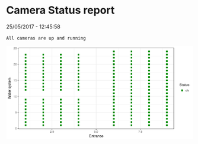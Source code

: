 Camera Status report
================
25/05/2017 - 12:45:58

    All cameras are up and running

![](camreport_files/figure-markdown_github/unnamed-chunk-2-1.png)
